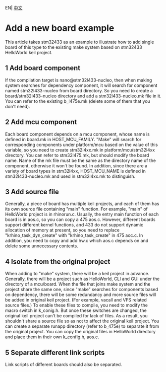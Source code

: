 EN| [中文](Add-a-new-board-example.zh) 

# Add a new board example

This article takes stm32433 as an example to illustrate how to add single board of this type to the existing make system based on stm32433 HelloWorld keil project. 

## 1 Add board component

If the compilation target is nano@stm32l433-nucleo, then when making system searches for dependency component, it will search for component named stm32l433-nucleo from board directory. So you need to create a board/stm32l433-nucleo directory and add a stm32l433-nucleo.mk file in it. You can refer to the existing b_l475e.mk (delete some of them that you don't need).

## 2 Add mcu component

Each board component depends on a mcu component, whose name is defined in board.mk in  HOST_MCU_FAMILY. "Make" will search for corresponding components under platform/mcu based on the value of this variable, so you need to create stm32l4xx.mk in platform/mcu/stm32l4xx directory. You can refer to stm32l475.mk, but should modify the board name. Name of the mk file must be the same as the directory name of the component, otherwise it won't be found. In addition, since there are a variety of board types in stm32l4xx, HOST_MCU_NAME is defined in stm32l433-nucleo.mk and used in stm32l4xx.mk to distinguish.

## 3 Add source file 

Generally, a piece of board has multiple keil projects, and each of them has its own source file containing "main" function. For example, "main" of HelloWorld project is in rhinorun.c. Usually, the entry main function of each board is in aos.c, so you can copy a 475 aos.c. However, different boards support different kernel functions, and 433 do not support dynamic allocation of memory at present, so you need to replace "krhino_task_dyn_create" with "krhino_task_create" in 475 aoc.c. In addition, you need to copy and add hw.c which aos.c depends on and delete some unnecessary contents.

## 4 Isolate from the original project

When adding to "make" system, there will be a keil project in advance. Generally, there will be a project such as HelloWorld, CLI and GUI under the directory of a mcu/board. When the file that joins make system and the project share the same one, since "make" searches for components based on dependency, there will be some redundancy and more source files will be added in original keil project. (For example, vacall and VFS related source files.) To enable these files to compile, you need to modify the macro switch in k_conig.h. But once these switches are changed, the original keil project can't be compiled for lack of files. As a result, you shouldn't share a source file so as not to affect the original keil project. You can create a separate runapp directory (refer to b_475e) to separate it from the original project. You can copy the original files in HelloWorld directory and place them in their own k_config.h, aos.c.

## 5 Separate different link scripts 

Link scripts of different boards should also be separated. 